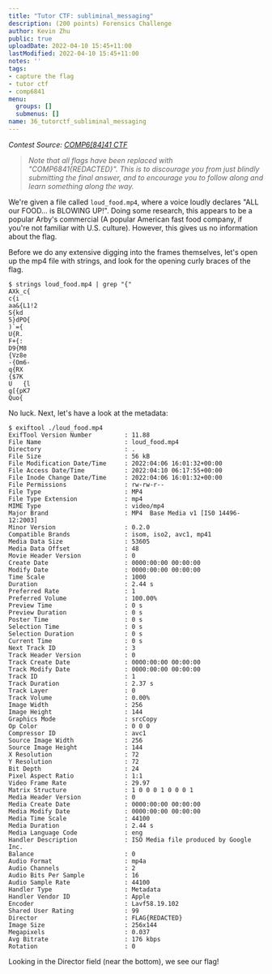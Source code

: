 ```yaml
---
title: "Tutor CTF: subliminal_messaging"
description: (200 points) Forensics Challenge
author: Kevin Zhu
public: true
uploadDate: 2022-04-10 15:45+11:00
lastModified: 2022-04-10 15:45+11:00
notes: ''
tags:
- capture the flag
- tutor ctf
- comp6841
menu:
  groups: []
  submenus: []
name: 36_tutorctf_subliminal_messaging
---
```


_Contest Source: [COMP6[84]41 CTF](https://www.comp6841.com/challenges)_

> _Note that all flags have been replaced with "COMP6841{REDACTED}". This is to discourage you from just blindly submitting the final answer, and to encourage you to follow along and learn something along the way._

We're given a file called `loud_food.mp4`, where a voice loudly declares "ALL our FOOD... is BLOWING UP!". Doing some research, this appears to be a popular Arby's commercial (A popular American fast food company, if you're not familiar with U.S. culture). However, this gives us no information about the flag.

Before we do any extensive digging into the frames themselves, let's open up the mp4 file with strings, and look for the opening curly braces of the flag.

```
$ strings loud_food.mp4 | grep "{"
AXk_c{
c{i
aa&{L1!2
S{kd
5}dPO{
)`={
U{R.
F+{:
D9{M8
{Vz8e
-{Om6-
q{RX
{$7K
U	{l
g[{pK7
Quo{
```

No luck. Next, let's have a look at the metadata:

```
$ exiftool ./loud_food.mp4
ExifTool Version Number         : 11.88
File Name                       : loud_food.mp4
Directory                       : .
File Size                       : 56 kB
File Modification Date/Time     : 2022:04:06 16:01:32+00:00
File Access Date/Time           : 2022:04:10 06:17:55+00:00
File Inode Change Date/Time     : 2022:04:06 16:01:32+00:00
File Permissions                : rw-rw-r--
File Type                       : MP4
File Type Extension             : mp4
MIME Type                       : video/mp4
Major Brand                     : MP4  Base Media v1 [IS0 14496-12:2003]
Minor Version                   : 0.2.0
Compatible Brands               : isom, iso2, avc1, mp41
Media Data Size                 : 53605
Media Data Offset               : 48
Movie Header Version            : 0
Create Date                     : 0000:00:00 00:00:00
Modify Date                     : 0000:00:00 00:00:00
Time Scale                      : 1000
Duration                        : 2.44 s
Preferred Rate                  : 1
Preferred Volume                : 100.00%
Preview Time                    : 0 s
Preview Duration                : 0 s
Poster Time                     : 0 s
Selection Time                  : 0 s
Selection Duration              : 0 s
Current Time                    : 0 s
Next Track ID                   : 3
Track Header Version            : 0
Track Create Date               : 0000:00:00 00:00:00
Track Modify Date               : 0000:00:00 00:00:00
Track ID                        : 1
Track Duration                  : 2.37 s
Track Layer                     : 0
Track Volume                    : 0.00%
Image Width                     : 256
Image Height                    : 144
Graphics Mode                   : srcCopy
Op Color                        : 0 0 0
Compressor ID                   : avc1
Source Image Width              : 256
Source Image Height             : 144
X Resolution                    : 72
Y Resolution                    : 72
Bit Depth                       : 24
Pixel Aspect Ratio              : 1:1
Video Frame Rate                : 29.97
Matrix Structure                : 1 0 0 0 1 0 0 0 1
Media Header Version            : 0
Media Create Date               : 0000:00:00 00:00:00
Media Modify Date               : 0000:00:00 00:00:00
Media Time Scale                : 44100
Media Duration                  : 2.44 s
Media Language Code             : eng
Handler Description             : ISO Media file produced by Google Inc.
Balance                         : 0
Audio Format                    : mp4a
Audio Channels                  : 2
Audio Bits Per Sample           : 16
Audio Sample Rate               : 44100
Handler Type                    : Metadata
Handler Vendor ID               : Apple
Encoder                         : Lavf58.19.102
Shared User Rating              : 99
Director                        : FLAG{REDACTED}
Image Size                      : 256x144
Megapixels                      : 0.037
Avg Bitrate                     : 176 kbps
Rotation                        : 0
```

Looking in the Director field (near the bottom), we see our flag!